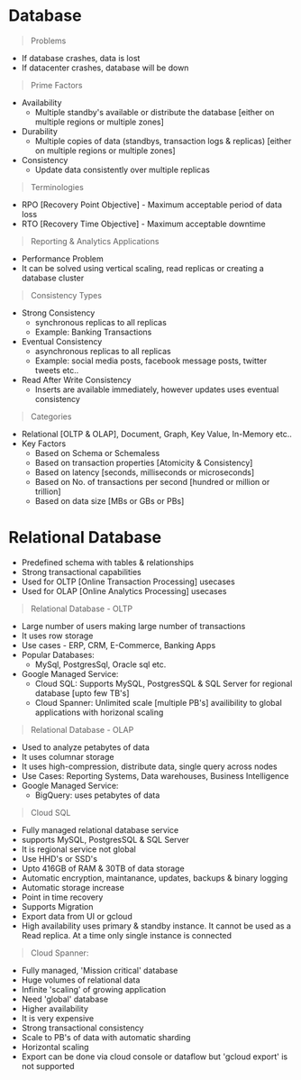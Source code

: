 # Database

> Problems
- If database crashes, data is lost
- If datacenter crashes, database will be down

> Prime Factors
- Availability
  - Multiple standby's available or distribute the database [either on multiple regions or multiple zones]
- Durability
  - Multiple copies of data (standbys, transaction logs & replicas) [either on multiple regions or multiple zones]
- Consistency
  - Update data consistently over multiple replicas 
 
> Terminologies
- RPO [Recovery Point Objective] - Maximum acceptable period of data loss
- RTO [Recovery Time Objective] - Maximum acceptable downtime

> Reporting & Analytics Applications 
- Performance Problem
- It can be solved using vertical scaling, read replicas or creating a database cluster

> Consistency Types
- Strong Consistency
  - synchronous replicas to all replicas
  - Example: Banking Transactions
- Eventual Consistency 
  - asynchronous replicas to all replicas
  - Example: social media posts, facebook message posts, twitter tweets etc..
- Read After Write Consistency
  - Inserts are available immediately, however updates uses eventual consistency

> Categories
- Relational [OLTP & OLAP], Document, Graph, Key Value, In-Memory etc..
- Key Factors
  - Based on Schema or Schemaless
  - Based on transaction properties [Atomicity & Consistency]
  - Based on latency [seconds, milliseconds or microseconds]
  - Based on No. of transactions per second [hundred or million or trillion]
  - Based on data size [MBs or GBs or PBs]     

# Relational Database
- Predefined schema with tables & relationships
- Strong transactional capabilities
- Used for OLTP [Online Transaction Processing] usecases
- Used for OLAP [Online Analytics Processing] usecases

> Relational Database - OLTP
- Large number of users making large number of transactions
- It uses row storage
- Use cases - ERP, CRM, E-Commerce, Banking Apps
- Popular Databases:
  - MySql, PostgresSql, Oracle sql etc.
- Google Managed Service:
  - Cloud SQL: Supports MySQL, PostgresSQL & SQL Server for regional database [upto few TB's]
  - Cloud Spanner: Unlimited scale [multiple PB's] availibility to global applications with horizonal scaling

> Relational Database - OLAP
- Used to analyze petabytes of data
- It uses columnar storage
- It uses high-compression, distribute data, single query across nodes
- Use Cases: Reporting Systems, Data warehouses, Business Intelligence
- Google Managed Service:
  - BigQuery: uses petabytes of data  

> Cloud SQL
- Fully managed relational database service
- supports MySQL, PostgresSQL & SQL Server
- It is regional service not global
- Use HHD's or SSD's
- Upto 416GB of RAM & 30TB of data storage
- Automatic encryption, maintanance, updates, backups & binary logging
- Automatic storage increase
- Point in time recovery
- Supports Migration
- Export data from UI or gcloud
- High availability uses primary & standby instance. It cannot be used as a Read replica. At a time only single instance is connected

> Cloud Spanner:
- Fully managed, 'Mission critical' database
- Huge volumes of relational data
- Infinite 'scaling' of growing application
- Need 'global' database
- Higher availability
- It is very expensive 
- Strong transactional consistency
- Scale to PB's of data with automatic sharding
- Horizontal scaling
- Export can be done via cloud console or dataflow but 'gcloud export' is not supported
